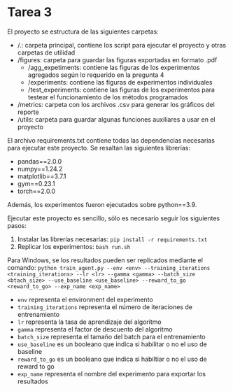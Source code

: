 # Tarea 3

El proyecto se estructura de las siguientes carpetas:

- /.: carpeta principal, contiene los script para ejecutar el proyecto y otras carpetas de utilidad
- /figures: carpeta para guardar las figuras exportadas en formato .pdf
    - /agg_expetiments: contiene las figuras de los experimentos agregados según lo requerido en la pregunta 4
    - /experiments: contiene las figuras de experimentos individuales
    - /test_experiments: contiene las figuras de los experimentos para testear el funcionamiento de los métodos programados
- /metrics: carpeta con los archivos .csv para generar los gráficos del reporte
- /utils: carpeta para guardar algunas funciones auxiliares a usar en el proyecto

El archivo requirements.txt contiene todas las dependencias necesarias para ejecutar este proyecto. Se resaltan las siguientes librerías:

- pandas==2.0.0
- numpy==1.24.2
- matplotlib==3.7.1
- gym==0.23.1
- torch==2.0.0

Además, los experimentos fueron ejecutados sobre python==3.9.

Ejecutar este proyecto es sencillo, sólo es necesario seguir los siguientes pasos:

1. Instalar las librerías necesarias: `pip install -r requirements.txt`
2. Replicar los experimentos: `bash run.sh`

Para Windows, se los resultados pueden ser replicados mediante el comando:
`python train_agent.py --env <env> --training_iterations <training_iterations> --lr <lr> --gamma <gamma> --batch_size <btach_size> --use_baseline <use_baseline> --reward_to_go <reward_to_go> --exp_name <exp_name>`

- `env` representa el environment del experimento
- `training_iterations` representa el número de iteraciones de entrenamiento
- `lr` representa la tasa de aprendizaje del algoritmo
- `gamma` representa el factor de descuento del algoritmo
- `batch_size` representa el tamaño del batch para el entrenamiento
- `use_baseline` es un booleano que indica si habilitar o no el uso de baseline
- `reward_to_go` es un booleano que indica si habiltiar o no el uso de reward to go
- `exp_name` representa el nombre del experimento para exportar los resultados
